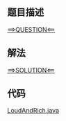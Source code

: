 ## 题目描述

[==>QUESTION<==](https://leetcode-cn.com/problems/loud-and-rich/)

## 解法

[==>SOLUTION<==](https://leetcode-cn.com/problems/loud-and-rich/solution/xuan-nao-he-fu-you-by-leetcode-solution-jnzm/)

## 代码

[LoudAndRich.java](https://github.com/Marshal7cc/leetcode-java/blob/master/src/graph/LoudAndRich.java)

